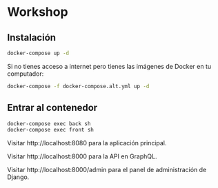 # Workshop

## Instalación

```bash
docker-compose up -d
```

Si no tienes acceso a internet pero tienes las imágenes de Docker en tu computador:

```bash
docker-compose -f docker-compose.alt.yml up -d
```

## Entrar al contenedor

```bash
docker-compose exec back sh
docker-compose exec front sh
```

Visitar http://localhost:8080 para la aplicación principal.  

Visitar http://localhost:8000 para la API en GraphQL.  

Visitar http://localhost:8000/admin para el panel de administración de Django.


